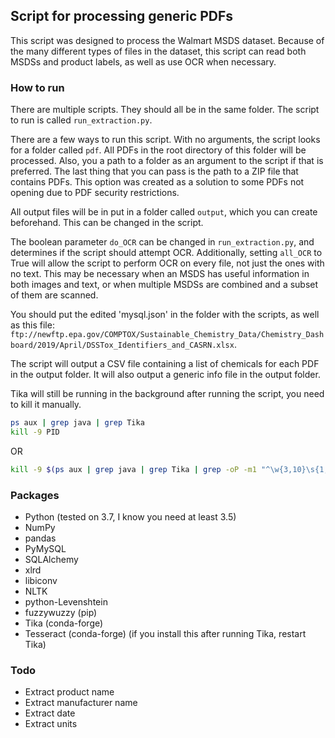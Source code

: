 ## Script for processing generic PDFs

This script was designed to process the Walmart MSDS dataset. Because of the many different types of files in the dataset, this script can read both MSDSs and product labels, as well as use OCR when necessary.

### How to run
There are multiple scripts. They should all be in the same folder. The script to run is called `run_extraction.py`.

There are a few ways to run this script. With no arguments, the script looks for a folder called `pdf`. All PDFs in the root directory of this folder will be processed. Also, you a path to a folder as an argument to the script if that is preferred. The last thing that you can pass is the path to a ZIP file that contains PDFs. This option was created as a solution to some PDFs not opening due to PDF security restrictions.

All output files will be in put in a folder called `output`, which you can create beforehand. This can be changed in the script.

The boolean parameter `do_OCR` can be changed in `run_extraction.py`, and determines if the script should attempt OCR. Additionally, setting `all_OCR` to True will allow the script to perform OCR on every file, not just the ones with no text. This may be necessary when an MSDS has useful information in both images and text, or when multiple MSDSs are combined and a subset of them are scanned.

You should put the edited 'mysql.json' in the folder with the scripts, as well as this file: `ftp://newftp.epa.gov/COMPTOX/Sustainable_Chemistry_Data/Chemistry_Dashboard/2019/April/DSSTox_Identifiers_and_CASRN.xlsx`.

The script will output a CSV file containing a list of chemicals for each PDF in the output folder. It will also output a generic info file in the output folder.

Tika will still be running in the background after running the script, you need to kill it manually.
```bash
ps aux | grep java | grep Tika
kill -9 PID
```
OR
```bash
kill -9 $(ps aux | grep java | grep Tika | grep -oP -m1 "^\w{3,10}\s{1,}\K\w{4,5}")
```

### Packages
* Python (tested on 3.7, I know you need at least 3.5)
* NumPy
* pandas
* PyMySQL
* SQLAlchemy
* xlrd
* libiconv
* NLTK
* python-Levenshtein
* fuzzywuzzy (pip)
* Tika (conda-forge)
* Tesseract (conda-forge) (if you install this after running Tika, restart Tika)

### Todo
* Extract product name
* Extract manufacturer name
* Extract date
* Extract units
